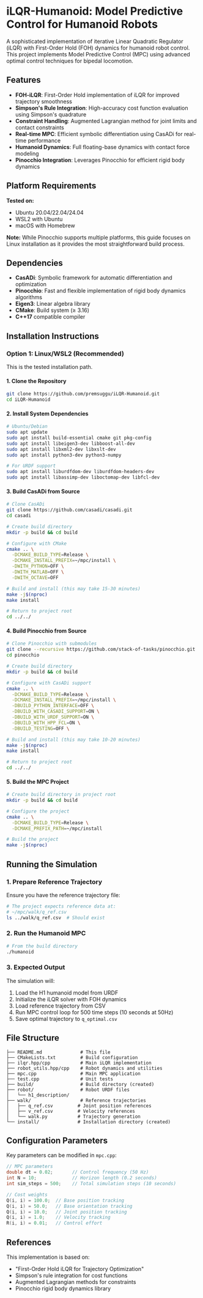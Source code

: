# iLQR-Humanoid: Model Predictive Control for Humanoid Robots

A sophisticated implementation of iterative Linear Quadratic Regulator (iLQR) with First-Order Hold (FOH) dynamics for humanoid robot control. This project implements Model Predictive Control (MPC) using advanced optimal control techniques for bipedal locomotion.

## Features

- **FOH-iLQR**: First-Order Hold implementation of iLQR for improved trajectory smoothness
- **Simpson's Rule Integration**: High-accuracy cost function evaluation using Simpson's quadrature
- **Constraint Handling**: Augmented Lagrangian method for joint limits and contact constraints
- **Real-time MPC**: Efficient symbolic differentiation using CasADi for real-time performance
- **Humanoid Dynamics**: Full floating-base dynamics with contact force modeling
- **Pinocchio Integration**: Leverages Pinocchio for efficient rigid body dynamics

## Platform Requirements


**Tested on:**
- Ubuntu 20.04/22.04/24.04
- WSL2 with Ubuntu
- macOS with Homebrew

**Note:** While Pinocchio supports multiple platforms, this guide focuses on Linux installation as it provides the most straightforward build process.

## Dependencies

- **CasADi**: Symbolic framework for automatic differentiation and optimization
- **Pinocchio**: Fast and flexible implementation of rigid body dynamics algorithms
- **Eigen3**: Linear algebra library
- **CMake**: Build system (≥ 3.16)
- **C++17** compatible compiler

## Installation Instructions

### Option 1: Linux/WSL2 (Recommended)

This is the tested installation path.

#### 1. Clone the Repository

```bash
git clone https://github.com/premsuggu/iLQR-Humanoid.git
cd iLQR-Humanoid
```

#### 2. Install System Dependencies

```bash
# Ubuntu/Debian
sudo apt update
sudo apt install build-essential cmake git pkg-config
sudo apt install libeigen3-dev libboost-all-dev
sudo apt install libxml2-dev libxslt-dev
sudo apt install python3-dev python3-numpy

# For URDF support
sudo apt install liburdfdom-dev liburdfdom-headers-dev
sudo apt install libassimp-dev liboctomap-dev libfcl-dev
```

#### 3. Build CasADi from Source

```bash
# Clone CasADi
git clone https://github.com/casadi/casadi.git
cd casadi

# Create build directory
mkdir -p build && cd build

# Configure with CMake
cmake .. \
  -DCMAKE_BUILD_TYPE=Release \
  -DCMAKE_INSTALL_PREFIX=~/mpc/install \
  -DWITH_PYTHON=OFF \
  -DWITH_MATLAB=OFF \
  -DWITH_OCTAVE=OFF

# Build and install (this may take 15-30 minutes)
make -j$(nproc)
make install

# Return to project root
cd ../../
```

#### 4. Build Pinocchio from Source

```bash
# Clone Pinocchio with submodules
git clone --recursive https://github.com/stack-of-tasks/pinocchio.git
cd pinocchio

# Create build directory
mkdir -p build && cd build

# Configure with CasADi support
cmake .. \
  -DCMAKE_BUILD_TYPE=Release \
  -DCMAKE_INSTALL_PREFIX=~/mpc/install \
  -DBUILD_PYTHON_INTERFACE=OFF \
  -DBUILD_WITH_CASADI_SUPPORT=ON \
  -DBUILD_WITH_URDF_SUPPORT=ON \
  -DBUILD_WITH_HPP_FCL=ON \
  -DBUILD_TESTING=OFF \

# Build and install (this may take 10-20 minutes)
make -j$(nproc)
make install

# Return to project root
cd ../../
```

#### 5. Build the MPC Project

```bash
# Create build directory in project root
mkdir -p build && cd build

# Configure the project
cmake .. \
  -DCMAKE_BUILD_TYPE=Release \
  -DCMAKE_PREFIX_PATH=~/mpc/install

# Build the project
make -j$(nproc)
```


## Running the Simulation

### 1. Prepare Reference Trajectory

Ensure you have the reference trajectory file:
```bash
# The project expects reference data at:
# ~/mpc/walk/q_ref.csv
ls ../walk/q_ref.csv  # Should exist
```

### 2. Run the Humanoid MPC

```bash
# From the build directory
./humanoid
```

### 3. Expected Output

The simulation will:
1. Load the H1 humanoid model from URDF
2. Initialize the iLQR solver with FOH dynamics
3. Load reference trajectory from CSV
4. Run MPC control loop for 500 time steps (10 seconds at 50Hz)
5. Save optimal trajectory to `q_optimal.csv`

## File Structure

```
├── README.md              # This file
├── CMakeLists.txt         # Build configuration
├── ilqr.hpp/cpp           # Main iLQR implementation
├── robot_utils.hpp/cpp    # Robot dynamics and utilities
├── mpc.cpp                # Main MPC application
├── test.cpp               # Unit tests
├── build/                 # Build directory (created)
├── robot/                 # Robot URDF files
│   └── h1_description/
├── walk/                  # Reference trajectories
│   ├── q_ref.csv         # Joint position references
│   ├── v_ref.csv         # Velocity references
│   └── walk.py           # Trajectory generation
└── install/              # Installation directory (created)
```

## Configuration Parameters

Key parameters can be modified in `mpc.cpp`:

```cpp
// MPC parameters
double dt = 0.02;       // Control frequency (50 Hz)
int N = 10;             // Horizon length (0.2 seconds)
int sim_steps = 500;    // Total simulation steps (10 seconds)

// Cost weights
Q(i, i) = 100.0;  // Base position tracking
Q(i, i) = 50.0;   // Base orientation tracking  
Q(i, i) = 10.0;   // Joint position tracking
Q(i, i) = 1.0;    // Velocity tracking
R(i, i) = 0.01;   // Control effort
```

## References

This implementation is based on:
- "First-Order Hold iLQR for Trajectory Optimization" 
- Simpson's rule integration for cost functions
- Augmented Lagrangian methods for constraints
- Pinocchio rigid body dynamics library

